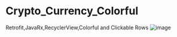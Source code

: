 # Crypto_Currency_Colorful
Retrofit,JavaRx,RecyclerView,Colorful and Clickable Rows
![image](https://user-images.githubusercontent.com/106253655/208541877-28bb318f-d0cd-4eb7-a326-3c3a08e99e29.png)

